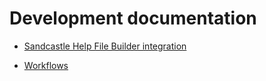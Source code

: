<!-- u250430-->

# Development documentation

* [Sandcastle Help File Builder integration](https://spectrum-health-systems.github.io/tingen-documentation/development/sandcastle-help-file-builder-integration)
<!-- Mermaid.js doesn't render correctly in GitHub Pages --->
* [Workflows](workflows.md) 